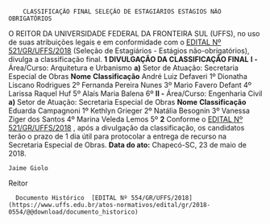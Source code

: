         CLASSIFICAÇÃO FINAL SELEÇÃO DE ESTAGIÁRIOS ESTÁGIOS NÃO OBRIGATÓRIOS  

 O REITOR DA UNIVERSIDADE FEDERAL DA FRONTEIRA SUL (UFFS), no uso de suas atribuições legais e em conformidade com o [EDITAL Nº 521/GR/UFFS/2018](https://www.uffs.edu.br/atos-normativos/edital/gr/2018-0521)  (Seleção de Estagiários - Estágios não-obrigatórios), divulga a classificação final.  **1 DIVULGAÇÃO DA CLASSIFICAÇÃO FINAL**  **I -** Área/Curso: Arquitetura e Urbanismo **a)** Setor de Atuação: Secretaria Especial de Obras     **Nome**    **Classificação**      André Luiz Defaveri   1º     Dionatha Liscano Rodrigues   2º     Fernanda Pereira Nunes   3º     Mario Favero Defant   4º     Larissa Raquel Huf   5º     Alaís Maria Balena   6º     **II -** Área/Curso: Engenharia Civil **a)** Setor de Atuação: Secretaria Especial de Obras     **Nome**    **Classificação**      Eduarda Campagnoni   1º     Kethlyn Grieger   2º     Natália Besognin   3º     Vanessa Ziger dos Santos   4º     Marina Veleda Lemos   5º       **2** Conforme o [EDITAL Nº 521/GR/UFFS/2018](https://www.uffs.edu.br/atos-normativos/edital/gr/2018-0521)  , após a divulgação da classificação, os candidatos terão o prazo de 1 dia útil para protocolar a entrega de recurso na Secretaria Especial de Obras.      **Data do ato:** Chapecó-SC, 23 de maio de 2018.   
 

    Jaime Giolo   
 Reitor 

      Documento Histórico  [EDITAL Nº 554/GR/UFFS/2018](https://www.uffs.edu.br/atos-normativos/edital/gr/2018-0554/@@download/documento_historico)     
      